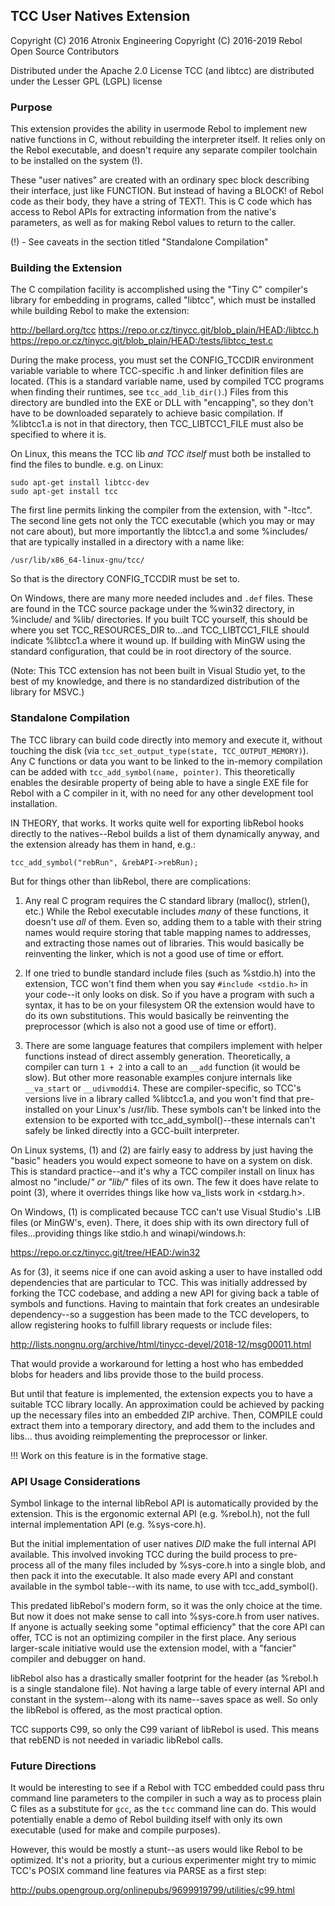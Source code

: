 ## TCC User Natives Extension

Copyright (C) 2016 Atronix Engineering
Copyright (C) 2016-2019 Rebol Open Source Contributors

Distributed under the Apache 2.0 License
TCC (and libtcc) are distributed under the Lesser GPL (LGPL) license

### Purpose

This extension provides the ability in usermode Rebol to implement new native
functions in C, without rebuilding the interpreter itself.  It relies only
on the Rebol executable, and doesn't require any separate compiler toolchain
to be installed on the system (!).

These "user natives" are created with an ordinary spec block describing their
interface, just like FUNCTION.  But instead of having a BLOCK! of Rebol code
as their body, they have a string of TEXT!.  This is C code which has access
to Rebol APIs for extracting information from the native's parameters, as well
as for making Rebol values to return to the caller.

(!) - See caveats in the section titled "Standalone Compilation"

### Building the Extension

The C compilation facility is accomplished using the "Tiny C" compiler's
library for embedding in programs, called "libtcc", which must be installed
while building Rebol to make the extension:

http://bellard.org/tcc
https://repo.or.cz/tinycc.git/blob_plain/HEAD:/libtcc.h
https://repo.or.cz/tinycc.git/blob_plain/HEAD:/tests/libtcc_test.c

During the make process, you must set the CONFIG_TCCDIR environment variable
variable to where TCC-specific .h and linker definition files are located.
(This is a standard variable name, used by compiled TCC programs when finding
their runtimes, see `tcc_add_lib_dir()`.)  Files from this directory are
bundled into the EXE or DLL with "encapping", so they don't have to be
downloaded separately to achieve basic compilation.  If %libtcc1.a is not in
that directory, then TCC_LIBTCC1_FILE must also be specified to where it is.

On Linux, this means the TCC lib *and TCC itself* must both be installed to
find the files to bundle.  e.g. on Linux:

    sudo apt-get install libtcc-dev
    sudo apt-get install tcc

The first line permits linking the compiler from the extension, with "-ltcc".
The second line gets not only the TCC executable (which you may or may not
care about), but more importantly the libtcc1.a and some %includes/ that are
typically installed in a directory with a name like:

    /usr/lib/x86_64-linux-gnu/tcc/

So that is the directory CONFIG_TCCDIR must be set to.

On Windows, there are many more needed includes and `.def` files.  These are
found in the TCC source package under the %win32 directory, in %include/ and
%lib/ directories.  If you built TCC yourself, this should be where you set
TCC_RESOURCES_DIR to...and TCC_LIBTCC1_FILE should indicate %libtcc1.a where
it wound up.  If building with MinGW using the standard configuration, that
could be in root directory of the source.

(Note: This TCC extension has not been built in Visual Studio yet, to the best
of my knowledge, and there is no standardized distribution of the library
for MSVC.)

### Standalone Compilation

The TCC library can build code directly into memory and execute it, without
touching the disk (via `tcc_set_output_type(state, TCC_OUTPUT_MEMORY)`).  Any
C functions or data you want to be linked to the in-memory compilation can
be added with `tcc_add_symbol(name, pointer)`.  This theoretically enables the
desirable property of being able to have a single EXE file for Rebol with a C
compiler in it, with no need for any other development tool installation.

IN THEORY, that works.  It works quite well for exporting libRebol hooks
directly to the natives--Rebol builds a list of them dynamically anyway, and
the extension already has them in hand, e.g.:

    tcc_add_symbol("rebRun", &rebAPI->rebRun);

But for things other than libRebol, there are complications:

1. Any real C program requires the C standard library (malloc(), strlen(),
   etc.)  While the Rebol executable includes *many* of these functions, it
   doesn't use *all* of them.  Even so, adding them to a table with their
   string names would require storing that table mapping names to addresses,
   and extracting those names out of libraries.  This would basically be
   reinventing the linker, which is not a good use of time or effort.

2. If one tried to bundle standard include files (such as %stdio.h) into the
   extension, TCC won't find them when you say `#include <stdio.h>` in your
   code--it only looks on disk.  So if you have a program with such a syntax,
   it has to be on your filesystem OR the extension would have to do its own
   substitutions.  This would basically be reinventing the preprocessor (which
   is also not a good use of time or effort).

3. There are some language features that compilers implement with helper
   functions instead of direct assembly generation.  Theoretically, a compiler
   can turn `1 + 2` into a call to an `__add` function (it would be slow).
   But other more reasonable examples conjure internals like `__va_start` or
   `__udivmoddi4`.  These are compiler-specific, so TCC's versions live in a
   library called %libtcc1.a, and you won't find that pre-installed on your
   Linux's /usr/lib.  These symbols can't be linked into the extension to
   be exported with tcc_add_symbol()--these internals can't safely be linked
   directly into a GCC-built interpreter.

On Linux systems, (1) and (2) are fairly easy to address by just having the
"basic" headers you would expect someone to have on a system on disk.  This
is standard practice--and it's why a TCC compiler install on linux has almost
no "include/*" or "lib/*" files of its own.  The few it does have relate to
point (3), where it overrides things like how va_lists work in <stdarg.h>.

On Windows, (1) is complicated because TCC can't use Visual Studio's .LIB
files (or MinGW's, even).  There, it does ship with its own directory full
of files...providing things like stdio.h and winapi/windows.h:

https://repo.or.cz/tinycc.git/tree/HEAD:/win32

As for (3), it seems nice if one can avoid asking a user to have installed
odd dependencies that are particular to TCC.  This was initially addressed by
forking the TCC codebase, and adding a new API for giving back a table of
symbols and functions.  Having to maintain that fork creates an undesirable
dependency--so a suggestion has been made to the TCC developers, to allow
registering hooks to fulfill library requests or include files:

http://lists.nongnu.org/archive/html/tinycc-devel/2018-12/msg00011.html

That would provide a workaround for letting a host who has embedded blobs
for headers and libs provide those to the build process.

But until that feature is implemented, the extension expects you to have
a suitable TCC library locally.  An approximation could be achieved by
packing up the necessary files into an embedded ZIP archive.  Then, COMPILE
could extract them into a temporary directory, and add them to the includes
and libs... thus avoiding reimplementing the preprocessor or linker.

!!! Work on this feature is in the formative stage.

### API Usage Considerations

Symbol linkage to the internal libRebol API is automatically provided by the
extension. This is the ergonomic external API (e.g. %rebol.h), not the full
internal implementation API (e.g. %sys-core.h).

But the initial implementation of user natives *DID* make the full internal
API available.  This involved invoking TCC during the build process to
pre-process all of the many files included by %sys-core.h into a single blob,
and then pack it into the executable.  It also made every API and constant
available in the symbol table--with its name, to use with tcc_add_symbol().

This predated libRebol's modern form, so it was the only choice at the time.
But now it does not make sense to call into %sys-core.h from user natives.
If anyone is actually seeking some "optimal efficiency" that the core API
can offer, TCC is not an optimizing compiler in the first place.  Any serious
larger-scale initiative would use the extension model, with a "fancier"
compiler and debugger on hand.

libRebol also has a drastically smaller footprint for the header (as %rebol.h
is a single standalone file).  Not having a large table of every internal API
and constant in the system--along with its name--saves space as well.  So
only the libRebol is offered, as the most practical option.

TCC supports C99, so only the C99 variant of libRebol is used.  This means
that rebEND is not needed in variadic libRebol calls.

### Future Directions

It would be interesting to see if a Rebol with TCC embedded could pass thru
command line parameters to the compiler in such a way as to process plain
C files as a substitute for `gcc`, as the `tcc` command line can do.  This
would potentially enable a demo of Rebol building itself with only its own
executable (used for make and compile purposes).

However, this would be mostly a stunt--as users would like Rebol to be
optimized.  It's not a priority, but a curious experimenter might try to mimic
TCC's POSIX command line features via PARSE as a first step:

http://pubs.opengroup.org/onlinepubs/9699919799/utilities/c99.html
